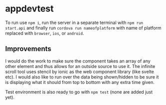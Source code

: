 # appdevtest

To run use `npm i`, run the server in a separate terminal with `npm run start.api` and finally run `cordova run nameofplatform` with name of platform replaced with `browser`, `ios`, or `android`.

## Improvements

I would do the work to make sure the component takes an array of any other element and thus allows for an outside source to use it. The infinite scroll tool uses stencil by ionic as the web component library (like svelte etc). I would also like to run over the data being shown/hidden to be sure it is displaying what it should from top to bottom with any extra time given.

Test environment is also ready to go with `npm test` (none are added just yet).